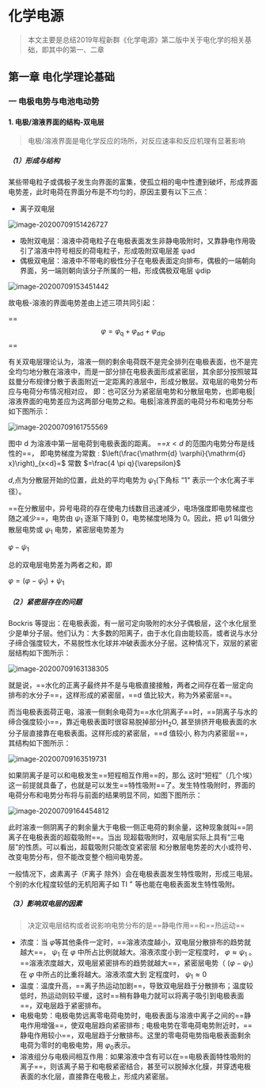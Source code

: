 # 化学电源

> 本文主要是总结2019年程新群《化学电源》第二版中关于电化学的相关基础，即其中的第一、二章

## 第一章  电化学理论基础

### 一 电极电势与电池电动势

####  1. 电极/溶液界面的结构-双电层

> 电极/溶液界面是电化学反应的场所，对反应速率和反应机理有显著影响

##### （1）形成与结构

某些带电粒子或偶极子发生向界面的富集，使孤立相的电中性遭到破坏，形成界面电势差，此时电荷在界面分布是不均匀的，原因主要有以下三点：

* 离子双电层

![image-20200709151426727](C:\Users\heyi\AppData\Roaming\Typora\typora-user-images\image-20200709151426727.png)

* 吸附双电层：溶液中荷电粒子在电极表面发生非静电吸附时，又靠静电作用吸引了溶液中符号相反的荷电粒子，形成吸附双电层差 ψad
* 偶极双电层：溶液中不带电的极性分子在电极表面定向排布，偶极的一端朝向界面，另一端则朝向该分子所属的一相，形成偶极双电层 ψdip

![image-20200709153451442](C:\Users\heyi\AppData\Roaming\Typora\typora-user-images\image-20200709153451442.png)

故电极-溶液的界面电势差由上述三项共同引起：

==$$\varphi=\varphi_{\mathrm{q}}+\varphi_{\mathrm{ad}}+\varphi_{\mathrm{dip}}$$==

有关双电层理论认为，溶液一侧的剩余电荷既不是完全排列在电极表面，也不是完全均匀地分散在溶液中，而是一部分排在电极表面形成紧密层，其余部分按照玻耳兹曼分布规律分散于表面附近一定距离的液层中，形成分散层。双电层的电势分布应与电荷分布情况相对应， 即：也可区分为紧密层电势和分散层电势，也即电极|溶液界面的电势差应为这两部分电势之和。电极|溶液界面的电荷分布和电势分布如下图所示：

![image-20200709161755569](C:\Users\heyi\AppData\Roaming\Typora\typora-user-images\image-20200709161755569.png)

图中 d 为溶液中第一层电荷到电极表面的距离。 ==$x<d$ 的范围内电势分布是线性的==， 即电势梯度为常数 : $\left(\frac{\mathrm{d} \varphi}{\mathrm{d} x}\right)_{x<d}=$ 常数 $=\frac{4 \pi q}{\varepsilon}$ 

 $d$,点为分散层开始的位置，此处的平均电势为 $\psi_{1}$(下角标 “1" 表示一个水化离子半径）。

==在分散层中，异号电荷的存在使电力线数目迅速减少，电场强度即电势梯度也随之减少==，电势由 $\psi_{1}$ 逐渐下降到 0，电势梯度地降为 0。因此，把 $\psi1$ 叫做分散层电势或 $\psi_{1}$ 电势，紧密层电势差为

$\varphi-\psi_{1}$ 

总的双电层电势差为两者之和，即

 $\varphi=\left(\varphi-\psi_{1}\right)+\psi_{1}$

##### （2）紧密层存在的问题

Bockris 等提出：在电极表面，有一层可定向吸附的水分子偶极层，这个水化层至少是单分子层。他们认为：大多数的阳离子，由于水化自由能较高，或者说与水分子缔合强度较大，不易脱性水化球并冲破表面水分子层。这种情况下，双层的紧密层结构如下图所示：

![image-20200709163138305](C:\Users\heyi\AppData\Roaming\Typora\typora-user-images\image-20200709163138305.png)

就是说，==水化的正离子最终并不是与电极直接接触，两者之间存在着一层定向排布的水分子==，这样形成的紧密层，==d 值比较大，称为外紧密层==。

而当电极表面荷正电，溶液一侧剩余电荷为==水化阴离子==时，==阴离子与水的缔合强度较小==，靠近电极表面时很容易脱掉部分$\mathrm{H}_{2} \mathrm{O},$ 甚至排挤开电极表面的水分子层直接靠在电极表面。这样形成的紧密层，==d 值较小, 称为内紧密层==，其结构如下图所示：

![image-20200709163519731](C:\Users\heyi\AppData\Roaming\Typora\typora-user-images\image-20200709163519731.png)

如果阴离子是可以和电极发生==短程相互作用==的，那么 这时“短程”（几个埃）这一前提就具备了，也就是可以发生==特性吸附==了。发生特性吸附时，界面的电荷分布和电势分布将与前面的结果明显不同，如图下图所示：

![image-20200709164454812](C:\Users\heyi\AppData\Roaming\Typora\typora-user-images\image-20200709164454812.png)

此时溶液一侧阴离子的剩余量大于电极一侧正电荷的剩余量，这种现象就叫==阴离子在电极表面的超载吸附==。当出
现超载吸附时，双电层实际上具有“三电层”的性质。可以看出，超载吸附只能改变紧密层 和分散层电势差的大小或符号、改变电势分布，但不能改变整个相间电势差。 

一般情况下，卤素离子（F离子 除外）会在电极表面发生特性吸附，形成三电层。个别的水化程度较低的无机阳离子如 Tl $^{+}$ 等也能在电极表面发生特性吸附。

##### （3）影响双电层的因素

> 决定双电层结构或者说影响电势分布的是==静电作用==和==热运动==

* 浓度：当 $\varphi$等其他条件一定时，==溶液浓度越小，双电层分散排布的趋势就越大==， $\psi_{1}$ 在 $\varphi$ 中所占比例就越大。溶液浓度小到一定程度时， $\varphi \approx \psi_{1}$ 。==溶液浓度越大，双电层紧密排布的趋势就越大==，紧密层电势（ $\left(\varphi-\psi_{1}\right)$ 在 $\varphi$ 中所占的比重将越大。溶液浓度大到 定程度时， $\psi_{1} \approx 0$
* 温度：温度升高，==离子热运动加剧==，导致双电层趋于分散排布；温度较低时，热运动则较平缓，这时==稍有静电力就可以将离子吸引到电极表面==，双电层趋于紧密排布。
* 电极电势：电极电势远离零电荷电势时，电极表面与溶液中离子之间的==静电作用增强==，使双电层趋向紧密排布 ; 电极电势在零电荷电势附近时，==静电作用较小==，双电层趋于分散排布。这里的零电荷电势指电极表面剩余电荷为零时的电极电势，用 $\varphi_{0}$表示。
* 溶液组分与电极间相互作用：如果溶液中含有可以在==电极表面特性吸附的离子==，则该离子易于和电极紧密结合，甚至可以脱掉水化膜，并穿透电极表面的水化层，直接靠在电极上，形成内紧密层。





